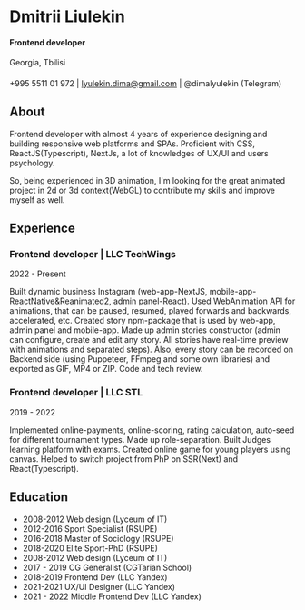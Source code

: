 # Dmitrii Liulekin
#### Frontend developer
Georgia, Tbilisi 
####
+995 5511 01 972 | lyulekin.dima@gmail.com | @dimalyulekin (Telegram)

## About
Frontend developer with almost 4 years of experience designing and building responsive web platforms and SPAs. Proficient with CSS, ReactJS(Typescript), NextJs, a lot of knowledges of UX/UI and users psychology.

So, being experienced in 3D animation, I'm looking for the great animated project in 2d or 3d context(WebGL) to contribute my skills and improve myself as well.


## Experience

### Frontend developer | LLC TechWings
2022 - Present

Built dynamic business Instagram (web-app-NextJS, mobile-app-ReactNative&Reanimated2, admin panel-React). Used WebAnimation API for animations, that can be paused, resumed, played forwards and backwards, accelerated, etc. Created story npm-package that is used by web-app, admin panel and mobile-app. Made up admin stories constructor (admin can configure, create and edit any story. All stories have real-time preview with animations and separated steps). Also, every story can be recorded on Backend side (using Puppeteer, FFmpeg and some own libraries) and exported as GIF, MP4 or ZIP. Code and tech review.

### Frontend developer | LLC STL
2019 - 2022

Implemented online-payments, online-scoring, rating calculation, auto-seed for different tournament types. Made up role-separation. Built Judges learning platform with exams. Created online game for young players using canvas. Helped to switch project from PhP on SSR(Next) and React(Typescript).

## Education

- 2008-2012 Web design (Lyceum of IT)
- 2012-2016 Sport Specialist (RSUPE)
- 2016-2018 Master of Sociology (RSUPE)
- 2018-2020 Elite Sport-PhD (RSUPE)
- 2008-2012 Web design (Lyceum of IT)
- 2017 - 2019 CG Generalist (CGTarian School)
- 2018-2019 Frontend Dev (LLC Yandex)
- 2021-2021 UX/UI Designer (LLC Yandex)
- 2021 - 2022 Middle Frontend Dev (LLC Yandex)
